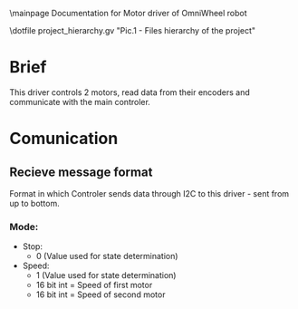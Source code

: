 \mainpage Documentation for Motor driver of OmniWheel robot

\dotfile project_hierarchy.gv "Pic.1 - Files hierarchy of the project"

# Brief
This driver controls 2 motors, read data from their encoders and communicate with the main controler.

# Comunication
## Recieve message format
Format in which Controler sends data through I2C to this driver - sent from up to bottom.

### Mode:
- Stop:
    - 0 (Value used for state determination)
- Speed:
    - 1 (Value used for state determination)
    - 16 bit int = Speed of first motor
    - 16 bit int = Speed of second motor

